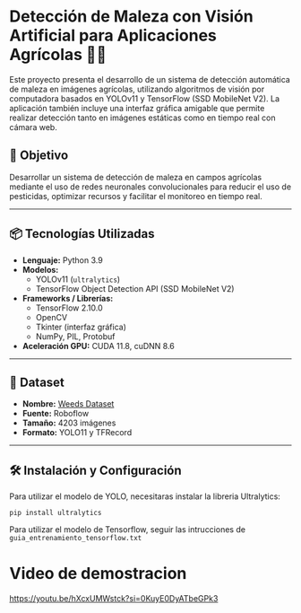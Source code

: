 # Detección de Maleza con Visión Artificial para Aplicaciones Agrícolas 🌿🤖

Este proyecto presenta el desarrollo de un sistema de detección automática de maleza en imágenes agrícolas, utilizando algoritmos de visión por computadora basados en YOLOv11 y TensorFlow (SSD MobileNet V2). La aplicación también incluye una interfaz gráfica amigable que permite realizar detección tanto en imágenes estáticas como en tiempo real con cámara web.

## 📌 Objetivo

Desarrollar un sistema de detección de maleza en campos agrícolas mediante el uso de redes neuronales convolucionales para reducir el uso de pesticidas, optimizar recursos y facilitar el monitoreo en tiempo real.

---

## 📦 Tecnologías Utilizadas

- **Lenguaje:** Python 3.9
- **Modelos:**
  - YOLOv11 (`ultralytics`)
  - TensorFlow Object Detection API (SSD MobileNet V2)
- **Frameworks / Librerías:**
  - TensorFlow 2.10.0
  - OpenCV
  - Tkinter (interfaz gráfica)
  - NumPy, PIL, Protobuf
- **Aceleración GPU:** CUDA 11.8, cuDNN 8.6

---

## 📁 Dataset

- **Nombre:** [Weeds Dataset](https://universe.roboflow.com/augmented-startups/weeds-nxe1w)
- **Fuente:** Roboflow
- **Tamaño:** 4203 imágenes
- **Formato:** YOLO11 y TFRecord

---

## 🛠️ Instalación y Configuración

Para utilizar el modelo de YOLO, necesitaras instalar la libreria Ultralytics:

`pip install ultralytics`

Para utilizar el modelo de Tensorflow, seguir las intrucciones de `guia_entrenamiento_tensorflow.txt`

# Video de demostracion

https://youtu.be/hXcxUMWstck?si=0KuyE0DyATbeGPk3
